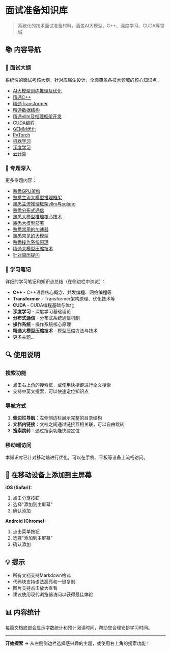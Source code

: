# 面试准备知识库

> 系统化的技术面试准备材料，涵盖AI大模型、C++、深度学习、CUDA等领域

## 📚 内容导航

### 🎯 面试大纲

系统性的面试考核大纲，针对应届生设计，全面覆盖各技术领域的核心知识点：

- [AI大模型训练推理及优化](面试大纲/AI大模型训练推理及优化.md)
- [精通C++](面试大纲/精通C++.md)
- [精通Transformer](面试大纲/精通Transformer.md)
- [精通数据结构](面试大纲/精通数据结构.md)
- [精通vllm及推理框架开发](面试大纲/精通vllm,有相关推理框架开发经验.md)
- [CUDA编程](面试大纲/cuda.md)
- [GEMM优化](面试大纲/gemm-opt.md)
- [PyTorch](面试大纲/pytorch.md)
- [机器学习](面试大纲/机器学习.md)
- [深度学习](面试大纲/深度学习.md)
- [云计算](面试大纲/云计算.md)

### 📖 专题深入

更多专题内容：

- [熟悉GPU架构](面试大纲/熟悉GPU架构.md)
- [熟悉主流大模型推理框架](面试大纲/熟悉主流大模型推理框架的使用和开发.md)
- [熟悉主流推理框架vllm与sglang](面试大纲/熟悉主流推理框架vllm与sglang.md)
- [熟悉分布式通信](面试大纲/熟悉分布式通信.md)
- [熟悉大模型推理核心技术](面试大纲/熟悉大模型推理核心技术.md)
- [熟悉大模型部署](面试大纲/熟悉大模型部署.md)
- [熟悉常用的加速器](面试大纲/熟悉常用的加速器.md)
- [熟悉常见的大模型](面试大纲/熟悉常见的大模型.md)
- [熟悉操作系统原理](面试大纲/熟悉操作系统原理.md)
- [精通大模型压缩技术](面试大纲/精通大模型压缩技术.md)
- [针对简历提问](面试大纲/针对简历提问.md)

### 📝 学习笔记

详细的学习笔记和知识点总结（在侧边栏中浏览）：

- **C++** - C++语言核心概念、并发编程、网络编程等
- **Transformer** - Transformer架构原理、优化技术等
- **CUDA** - CUDA编程基础与优化
- **深度学习** - 深度学习基础理论
- **分布式通信** - 分布式系统通信机制
- **操作系统** - 操作系统核心原理
- **精通大模型压缩技术** - 模型压缩方法与技术
- 更多主题...

## 🔍 使用说明

### 搜索功能

- 点击右上角的搜索框，或使用快捷键进行全文搜索
- 支持中英文搜索，可以快速定位知识点

### 导航方式

1. **侧边栏导航**：左侧侧边栏展示完整的目录结构
2. **文档内链接**：文档之间通过链接互相关联，可以自由跳转
3. **搜索跳转**：通过搜索功能快速定位

### 移动端访问

本知识库已针对移动端进行优化，可以在手机、平板等设备上流畅访问。

## 📱 在移动设备上添加到主屏幕

**iOS (Safari):**
1. 点击分享按钮
2. 选择"添加到主屏幕"
3. 确认添加

**Android (Chrome):**
1. 点击菜单按钮
2. 选择"添加到主屏幕"
3. 确认添加

## 💡 提示

- 所有文档支持Markdown格式
- 代码块支持语法高亮和一键复制
- 图片支持点击放大查看
- 建议使用现代浏览器访问以获得最佳体验

## 📊 内容统计

每篇文档底部会显示字数统计和预计阅读时间，帮助您合理安排学习时间。

---

**开始探索** → 从左侧侧边栏选择感兴趣的主题，或使用右上角的搜索功能！

